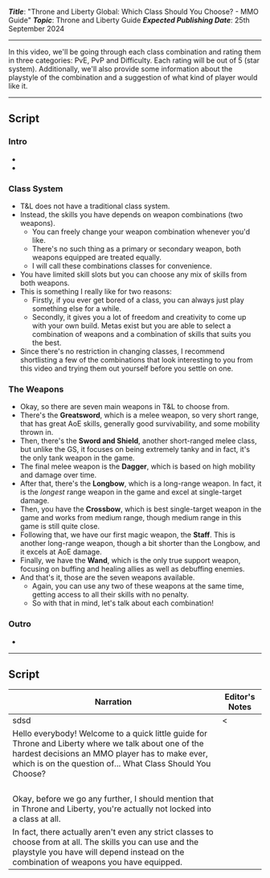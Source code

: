 ***Title***: "Throne and Liberty Global: Which Class Should You Choose? - MMO Guide"
***Topic***: Throne and Liberty Guide
***Expected Publishing Date***: 25th September 2024 

----

In this video, we'll be going through each class combination and rating them in three categories: PvE, PvP and Difficulty. Each rating will be out of 5 (star system). Additionally, we'll also provide some information about the playstyle of the combination and a suggestion of what kind of player would like it.

-----
## Script

### Intro
- 
- 

### Class System
- T&L does not have a traditional class system.
- Instead, the skills you have depends on weapon combinations (two weapons).
	- You can freely change your weapon combination whenever you'd like.
	- There's no such thing as a primary or secondary weapon, both weapons equipped are treated equally.
	- I will call these combinations classes for convenience.
- You have limited skill slots but you can choose any mix of skills from both weapons.
- This is something I really like for two reasons:
	- Firstly, if you ever get bored of a class, you can always just play something else for a while.
	- Secondly, it gives you a lot of freedom and creativity to come up with your own build. Metas exist but you are able to select a combination of weapons and a combination of skills that suits you the best. 
- Since there's no restriction in changing classes, I recommend shortlisting a few of the combinations that look interesting to you from this video and trying them out yourself before you settle on one.

### The Weapons
- Okay, so there are seven main weapons in T&L to choose from.
- There's the **Greatsword**, which is a melee weapon, so very short range, that has great AoE skills, generally good survivability, and some mobility thrown in.
- Then, there's the **Sword and Shield**, another short-ranged melee class, but unlike the GS, it focuses on being extremely tanky and in fact, it's the only tank weapon in the game.
- The final melee weapon is the **Dagger**, which is based on high mobility and damage over time.
- After that, there's the **Longbow**, which is a long-range weapon. In fact, it is the *longest* range weapon in the game and excel at single-target damage.
- Then, you have the **Crossbow**, which is best single-target weapon in the game and works from medium range, though medium range in this game is still quite close.
- Following that, we have our first magic weapon, the **Staff**. This is another long-range weapon, though a bit shorter than the Longbow, and it excels at AoE damage.
- Finally, we have the **Wand**, which is the only true support weapon, focusing on buffing and healing allies as well as debuffing enemies.
- And that's it, those are the seven weapons available. 
	- Again, you can use any two of these weapons at the same time, getting access to all their skills with no penalty.
	- So with that in mind, let's talk about each combination!

### Outro
- 


---
## Script
| Narration                                                                                                                                                                                                             | Editor's Notes |
| --------------------------------------------------------------------------------------------------------------------------------------------------------------------------------------------------------------------- | -------------- |
| sdsd                                                                                                                                                                                                                  | <              |
| Hello everybody! Welcome to a quick little guide for Throne and Liberty where we talk about one of the hardest decisions an MMO player has to make ever, which is on the question of... What Class Should You Choose? |                |
|                                                                                                                                                                                                                       |                |
|                                                                                                                                                                                                                       |                |
|                                                                                                                                                                                                                       |                |
|                                                                                                                                                                                                                       |                |
| Okay, before we go any further, I should mention that in Throne and Liberty, you're actually not locked into a class at all.                                                                                          |                |
| In fact, there actually aren't even any strict classes to choose from at all. The skills you can use and the playstyle you have will depend instead on the combination of weapons you have equipped.                  |                |
